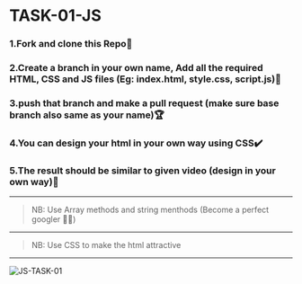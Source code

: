 # TASK-01-JS

### 1.Fork and clone this Repo:star2:

### 2.Create a branch in your own name, Add all the required HTML, CSS and JS files (Eg: index.html, style.css, script.js):flags:

### 3.push that branch and make a pull request (make sure base branch also same as your name):trophy:

### 4.You can design your html in your own way using CSS:heavy_check_mark:

### 5.The result should be similar to given video (design in your own way):triangular_flag_on_post:
-------
>NB: Use Array methods and string menthods (Become a perfect googler :tada::tada:)
--------
>NB: Use CSS to make the html attractive
--------

![JS-TASK-01](https://user-images.githubusercontent.com/83215596/118388599-19fce400-b643-11eb-98ee-d4fa766cfbbc.gif)
